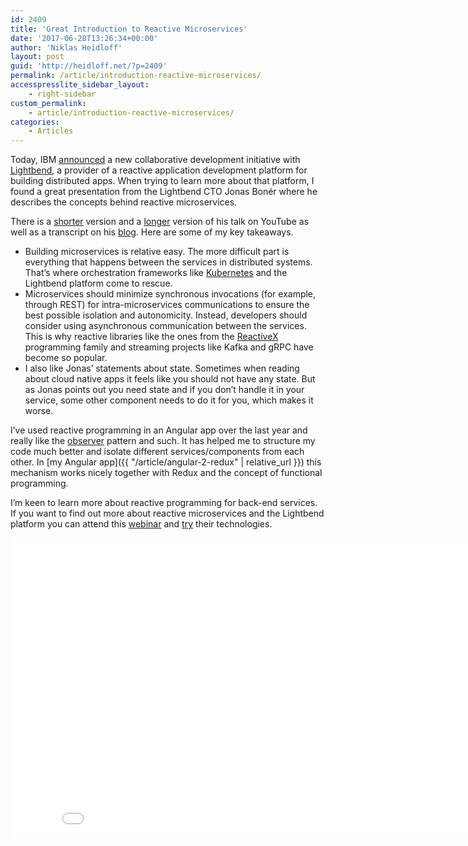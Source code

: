 ```yaml
---
id: 2409
title: 'Great Introduction to Reactive Microservices'
date: '2017-06-28T13:26:34+00:00'
author: 'Niklas Heidloff'
layout: post
guid: 'http://heidloff.net/?p=2409'
permalink: /article/introduction-reactive-microservices/
accesspresslite_sidebar_layout:
    - right-sidebar
custom_permalink:
    - article/introduction-reactive-microservices/
categories:
    - Articles
---
```


Today, IBM [announced](https://www-03.ibm.com/press/us/en/pressrelease/52723.wss) a new collaborative development initiative with [Lightbend](https://www.lightbend.com/), a provider of a reactive application development platform for building distributed apps. When trying to learn more about that platform, I found a great presentation from the Lightbend CTO Jonas Bonér where he describes the concepts behind reactive microservices.

There is a [shorter](https://www.youtube.com/watch?v=9gLrCPVrXo4) version and a [longer](https://www.youtube.com/watch?v=DRK7WYNh6AA) version of his talk on YouTube as well as a transcript on his [blog](http://jonasboner.com/bla-bla-microservices-bla-bla/). Here are some of my key takeaways.

- Building microservices is relative easy. The more difficult part is everything that happens between the services in distributed systems. That’s where orchestration frameworks like [Kubernetes](https://kubernetes.io/) and the Lightbend platform come to rescue.
- Microservices should minimize synchronous invocations (for example, through REST) for intra-microservices communications to ensure the best possible isolation and autonomicity. Instead, developers should consider using asynchronous communication between the services. This is why reactive libraries like the ones from the [ReactiveX](http://reactivex.io/) programming family and streaming projects like Kafka and gRPC have become so popular.
- I also like Jonas’ statements about state. Sometimes when reading about cloud native apps it feels like you should not have any state. But as Jonas points out you need state and if you don’t handle it in your service, some other component needs to do it for you, which makes it worse.

I’ve used reactive programming in an Angular app over the last year and really like the [observer](http://reactivex.io/intro.html) pattern and such. It has helped me to structure my code much better and isolate different services/components from each other. In [my Angular app]({{ "/article/angular-2-redux" | relative_url }}) this mechanism works nicely together with Redux and the concept of functional programming.

I’m keen to learn more about reactive programming for back-end services. If you want to find out more about reactive microservices and the Lightbend platform you can attend this [webinar](https://info.lightbend.com/webinar-why-ibm-lightbend-announcement-register.html) and [try](http://developer.lightbend.com/start/) their technologies.

<iframe allowfullscreen="" frameborder="0" height="480" src="//www.youtube.com/embed/9gLrCPVrXo4" width="853"></iframe>